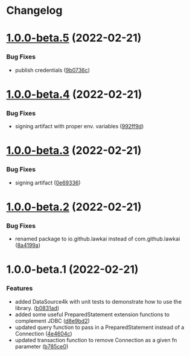 # Changelog

# [1.0.0-beta.5](https://github.com/lawkai/jdbc4k/compare/v1.0.0-beta.4...v1.0.0-beta.5) (2022-02-21)


### Bug Fixes

* publish credentials ([9b0736c](https://github.com/lawkai/jdbc4k/commit/9b0736c41ace2680bd8ac98b26857cdd4a81bd83))

# [1.0.0-beta.4](https://github.com/lawkai/jdbc4k/compare/v1.0.0-beta.3...v1.0.0-beta.4) (2022-02-21)


### Bug Fixes

* signing artifact with proper env. variables ([992ff9d](https://github.com/lawkai/jdbc4k/commit/992ff9dcfe7d5952be43835890b14ff7799af070))

# [1.0.0-beta.3](https://github.com/lawkai/jdbc4k/compare/v1.0.0-beta.2...v1.0.0-beta.3) (2022-02-21)


### Bug Fixes

* signing artifact ([0e69336](https://github.com/lawkai/jdbc4k/commit/0e693361bcd5955ccbb0900db303646717c84e89))

# [1.0.0-beta.2](https://github.com/lawkai/jdbc4k/compare/v1.0.0-beta.1...v1.0.0-beta.2) (2022-02-21)


### Bug Fixes

* renamed package to io.github.lawkai instead of com.github.lawkai ([8a4199a](https://github.com/lawkai/jdbc4k/commit/8a4199a6622065397c20fc3d1a3bac366e29bb6c))

# 1.0.0-beta.1 (2022-02-21)


### Features

* added DataSource4k with unit tests to demonstrate how to use the library. ([b0831ad](https://github.com/lawkai/jdbc4k/commit/b0831ada516a365d4a5087fda26a6939edf315cb))
* added some useful PreparedStatement extension functions to complement JDBC ([d8e9bd2](https://github.com/lawkai/jdbc4k/commit/d8e9bd2982fd143a16b9bdbb49780a493a5be06d))
* updated query function to pass in a PreparedStatement instead of a Connection ([4e4604c](https://github.com/lawkai/jdbc4k/commit/4e4604c8d0c0381c59c62d095776a5b531c9ccfd))
* updated transaction function to remove Connection as a given fn parameter ([b785ce0](https://github.com/lawkai/jdbc4k/commit/b785ce05e3ab6f66da515a87c6abc13d842a041f))

